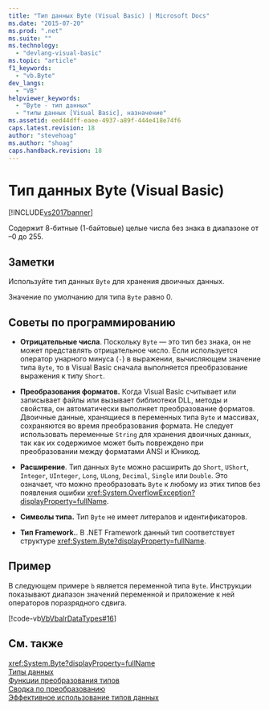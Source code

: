 ```yaml
---
title: "Тип данных Byte (Visual Basic) | Microsoft Docs"
ms.date: "2015-07-20"
ms.prod: ".net"
ms.suite: ""
ms.technology: 
  - "devlang-visual-basic"
ms.topic: "article"
f1_keywords: 
  - "vb.Byte"
dev_langs: 
  - "VB"
helpviewer_keywords: 
  - "Byte - тип данных"
  - "типы данных [Visual Basic], назначение"
ms.assetid: eed44dff-eaee-4937-a89f-444e418e74f6
caps.latest.revision: 18
author: "stevehoag"
ms.author: "shoag"
caps.handback.revision: 18
---
```

# Тип данных Byte (Visual Basic)
[!INCLUDE[vs2017banner](../../../visual-basic/includes/vs2017banner.md)]

Содержит 8\-битные \(1\-байтовые\) целые числа без знака в диапазоне от –0 до 255.  
  
## Заметки  
 Используйте тип данных `Byte` для хранения двоичных данных.  
  
 Значение по умолчанию для типа `Byte` равно 0.  
  
## Советы по программированию  
  
-   **Отрицательные числа**. Поскольку `Byte` — это тип без знака, он не может представлять отрицательное число.  Если используется оператор унарного минуса \(`-`\) в выражении, вычисляющем значение типа `Byte`, то в Visual Basic сначала выполняется преобразование выражения к типу `Short`.  
  
-   **Преобразования форматов.** Когда Visual Basic считывает или записывает файлы или вызывает библиотеки DLL, методы и свойства, он автоматически выполняет преобразование форматов.  Двоичные данные, хранящиеся в переменных типа `Byte` и массивах, сохраняются во время преобразования формата.  Не следует использовать переменные `String` для хранения двоичных данных, так как их содержимое может быть повреждено при преобразовании между форматами ANSI и Юникод.  
  
-   **Расширение**. Тип данных `Byte` можно расширить до `Short`, `UShort`, `Integer`, `UInteger`, `Long`, `ULong`, `Decimal`, `Single` или `Double`.  Это означает, что можно преобразовать `Byte` к любому из этих типов без появления ошибки <xref:System.OverflowException?displayProperty=fullName>.  
  
-   **Символы типа.** Тип `Byte` не имеет литералов и идентификаторов.  
  
-   **Тип Framework.**. В .NET Framework данный тип соответствует структуре <xref:System.Byte?displayProperty=fullName>.  
  
## Пример  
 В следующем примере `b` является переменной типа `Byte`.  Инструкции показывают диапазон значений переменной и приложение к ней операторов поразрядного сдвига.  
  
 [!code-vb[VbVbalrDataTypes#16](../../../visual-basic/language-reference/data-types/codesnippet/visualbasic/byte-data-type_1.vb)]  
  
## См. также  
 <xref:System.Byte?displayProperty=fullName>   
 [Типы данных](../../../visual-basic/language-reference/data-types/data-type-summary.md)   
 [Функции преобразования типов](../../../visual-basic/language-reference/functions/type-conversion-functions.md)   
 [Сводка по преобразованию](../../../visual-basic/language-reference/keywords/conversion-summary.md)   
 [Эффективное использование типов данных](../../../visual-basic/programming-guide/language-features/data-types/efficient-use-of-data-types.md)